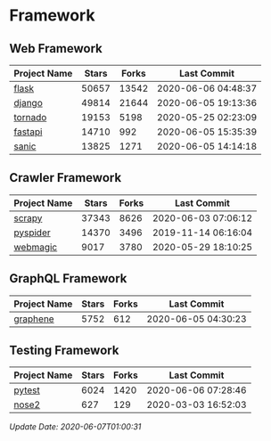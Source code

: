 # Framework

## Web Framework

| Project Name | Stars | Forks | Last Commit |
| ------------ | ----- | ----- | ----------- |
| [flask](https://github.com/pallets/flask) | 50657 | 13542 | 2020-06-06 04:48:37 |
| [django](https://github.com/django/django) | 49814 | 21644 | 2020-06-05 19:13:36 |
| [tornado](https://github.com/tornadoweb/tornado) | 19153 | 5198 | 2020-05-25 02:23:09 |
| [fastapi](https://github.com/tiangolo/fastapi) | 14710 | 992 | 2020-06-05 15:35:39 |
| [sanic](https://github.com/huge-success/sanic) | 13825 | 1271 | 2020-06-05 14:14:18 |

## Crawler Framework

| Project Name | Stars | Forks | Last Commit |
| ------------ | ----- | ----- | ----------- |
| [scrapy](https://github.com/scrapy/scrapy) | 37343 | 8626 | 2020-06-03 07:06:12 |
| [pyspider](https://github.com/binux/pyspider) | 14370 | 3496 | 2019-11-14 06:16:04 |
| [webmagic](https://github.com/code4craft/webmagic) | 9017 | 3780 | 2020-05-29 18:10:25 |

## GraphQL Framework

| Project Name | Stars | Forks | Last Commit |
| ------------ | ----- | ----- | ----------- |
| [graphene](https://github.com/graphql-python/graphene) | 5752 | 612 | 2020-06-05 04:30:23 |

## Testing Framework

| Project Name | Stars | Forks | Last Commit |
| ------------ | ----- | ----- | ----------- |
| [pytest](https://github.com/pytest-dev/pytest) | 6024 | 1420 | 2020-06-06 07:28:46 |
| [nose2](https://github.com/nose-devs/nose2) | 627 | 129 | 2020-03-03 16:52:03 |

*Update Date: 2020-06-07T01:00:31*